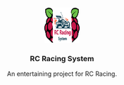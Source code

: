 <!-- PROJECT LOGO -->
<br>
<div align="center">
  <a href="https://gitlab.utwente.nl/cs21-22">
    <img src="RC/src/main/resources/static/images/logo.png" alt="Logo" width="80" height="80">
  </a>

  <h3 align="center">RC Racing System</h3>

  <p align="center">
    An entertaining project for RC Racing.
  </p>
</div>